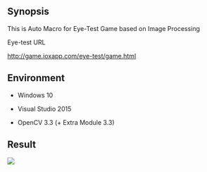 ## Synopsis

This is Auto Macro for Eye-Test Game based on Image Processing

Eye-test URL

http://game.ioxapp.com/eye-test/game.html 

## Environment

- Windows 10

- Visual Studio 2015

- OpenCV 3.3 (+ Extra Module 3.3)

## Result

![]({{site.baseurl}}//result1.jpg)

